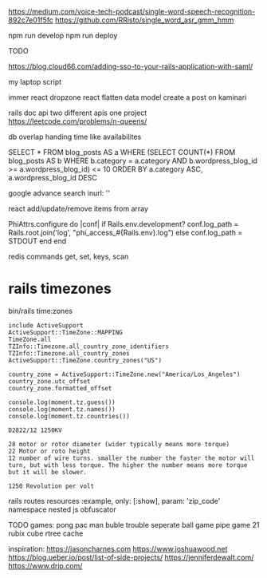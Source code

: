 https://medium.com/voice-tech-podcast/single-word-speech-recognition-892c7e01f5fc
https://github.com/RRisto/single_word_asr_gmm_hmm



npm run develop
npm run deploy

TODO 

https://blog.cloud66.com/adding-sso-to-your-rails-application-with-saml/

my laptop script

immer
react dropzone
react flatten data model
create a post on kaminari

rails doc api two different apis one project
https://leetcode.com/problems/n-queens/

db overlap
handing time like availabilites


SELECT * FROM blog_posts AS a WHERE (SELECT COUNT(*) FROM blog_posts AS b WHERE b.category = a.category AND b.wordpress_blog_id >= a.wordpress_blog_id) <= 10 ORDER BY a.category ASC, a.wordpress_blog_id DESC




google advance search inurl: ''

react add/update/remove items from array


PhiAttrs.configure do |conf|
  if Rails.env.development?
    conf.log_path = Rails.root.join('log', "phi_access_#{Rails.env}.log")
  else
    conf.log_path = STDOUT
  end
end


redis commands get, set, keys, scan



# rails timezones
bin/rails time:zones
```
include ActiveSupport
ActiveSupport::TimeZone::MAPPING
TimeZone.all
TZInfo::Timezone.all_country_zone_identifiers
TZInfo::Timezone.all_country_zones
ActiveSupport::TimeZone.country_zones("US")

country_zone = ActiveSupport::TimeZone.new("America/Los_Angeles")
country_zone.utc_offset
country_zone.formatted_offset
```


```
console.log(moment.tz.guess())
console.log(moment.tz.names())
console.log(moment.tz.countries())
```


```
D2822/12 1250KV

28 motor or rotor diameter (wider typically means more torque)
22 Motor or roto height
12 number of wire turns. smaller the number the faster the motor will turn, but with less torque. The higher the number means more torque but it will be slower.

1250 Revolution per volt
```


rails routes
resources :example, only: [:show], param: 'zip_code'
namespace
nested
js obfuscator




TODO games:
pong
pac man
buble trouble
seperate ball game
pipe game
21
rubix cube
rtree cache

inspiration:
https://jasoncharnes.com
https://www.joshuawood.net
https://blog.ueber.io/post/list-of-side-projects/
https://jenniferdewalt.com/
https://www.drip.com/

